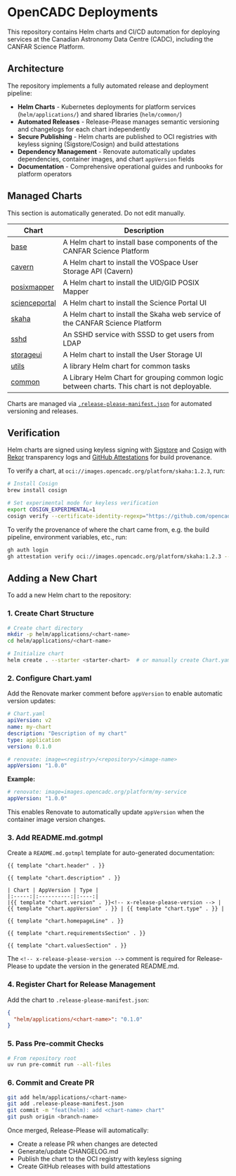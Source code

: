 # OpenCADC Deployments

This repository contains Helm charts and CI/CD automation for deploying services at the Canadian Astronomy Data Centre (CADC), including the CANFAR Science Platform.

## Architecture

The repository implements a fully automated release and deployment pipeline:

- **Helm Charts** - Kubernetes deployments for platform services (`helm/applications/`) and shared libraries (`helm/common/`)
- **Automated Releases** - Release-Please manages semantic versioning and changelogs for each chart independently
- **Secure Publishing** - Helm charts are published to OCI registries with keyless signing (Sigstore/Cosign) and build attestations
- **Dependency Management** - Renovate automatically updates dependencies, container images, and chart `appVersion` fields
- **Documentation** - Comprehensive operational guides and runbooks for platform operators

## Managed Charts

<!-- CHART-INVENTORY:START -->
This section is automatically generated. Do not edit manually.

| Chart | Description |
| --- | --- |
| [base](helm/applications/base) | A Helm chart to install base components of the CANFAR Science Platform |
| [cavern](helm/applications/cavern) | A Helm chart to install the VOSpace User Storage API (Cavern) |
| [posixmapper](helm/applications/posix-mapper) | A Helm chart to install the UID/GID POSIX Mapper |
| [scienceportal](helm/applications/science-portal) | A Helm chart to install the Science Portal UI |
| [skaha](helm/applications/skaha) | A Helm chart to install the Skaha web service of the CANFAR Science Platform |
| [sshd](helm/applications/sshd) | An SSHD service with SSSD to get users from LDAP |
| [storageui](helm/applications/storage-ui) | A Helm chart to install the User Storage UI |
| [utils](helm/applications/utils) | A library Helm chart for common tasks |
| [common](helm/common) | A Library Helm Chart for grouping common logic between charts. This chart is not deployable. |
<!-- CHART-INVENTORY:END -->

Charts are managed via [`.release-please-manifest.json`](.release-please-manifest.json) for automated versioning and releases.

## Verification

Helm charts are signed using keyless signing with [Sigstore](https://www.sigstore.dev/) and [Cosign](https://github.com/sigstore/cosign) with [Rekor](https://github.com/sigstore/rekor) transparency logs and [GitHub Attestations](https://github.blog/2023-09-22-github-attestations/) for build provenance.

To verify a chart, at `oci://images.opencadc.org/platform/skaha:1.2.3`, run:

```bash
# Install Cosign
brew install cosign

# Set experimental mode for keyless verification
export COSIGN_EXPERIMENTAL=1
cosign verify --certificate-identity-regexp="https://github.com/opencadc/deployments" --certificate-oidc-issuer="https://token.actions.githubusercontent.com" images.opencadc.org/platform/skaha:1.2.3
```

To verify the provenance of where the chart came from, e.g. the build pipeline, environment variables, etc., run:

```bash
gh auth login
gh attestation verify oci://images.opencadc.org/platform/skaha:1.2.3 --owner opencadc
```


## Adding a New Chart

To add a new Helm chart to the repository:

### 1. Create Chart Structure

```bash
# Create chart directory
mkdir -p helm/applications/<chart-name>
cd helm/applications/<chart-name>

# Initialize chart
helm create . --starter <starter-chart>  # or manually create Chart.yaml, values.yaml, templates/
```

### 2. Configure Chart.yaml

Add the Renovate marker comment before `appVersion` to enable automatic version updates:

```yaml
# Chart.yaml
apiVersion: v2
name: my-chart
description: "Description of my chart"
type: application
version: 0.1.0

# renovate: image=<registry>/<repository>/<image-name>
appVersion: "1.0.0"
```

**Example:**

```yaml
# renovate: image=images.opencadc.org/platform/my-service
appVersion: "1.0.0"
```

This enables Renovate to automatically update `appVersion` when the container image version changes.

### 3. Add README.md.gotmpl

Create a `README.md.gotmpl` template for auto-generated documentation:

```gotmpl
{{ template "chart.header" . }}

{{ template "chart.description" . }}

| Chart | AppVersion | Type |
|:-----:|:----------:|:----:|
|{{ template "chart.version" . }}<!-- x-release-please-version --> | {{ template "chart.appVersion" . }} | {{ template "chart.type" . }} |

{{ template "chart.homepageLine" . }}

{{ template "chart.requirementsSection" . }}

{{ template "chart.valuesSection" . }}
```

The `<!-- x-release-please-version -->` comment is required for Release-Please to update the version in the generated README.md.

### 4. Register Chart for Release Management

Add the chart to `.release-please-manifest.json`:

```json
{
  "helm/applications/<chart-name>": "0.1.0"
}
```

### 5. Pass Pre-commit Checks

```bash
# From repository root
uv run pre-commit run --all-files
```

### 6. Commit and Create PR

```bash
git add helm/applications/<chart-name>
git add .release-please-manifest.json
git commit -m "feat(helm): add <chart-name> chart"
git push origin <branch-name>
```

Once merged, Release-Please will automatically:

- Create a release PR when changes are detected
- Generate/update CHANGELOG.md
- Publish the chart to the OCI registry with keyless signing
- Create GitHub releases with build attestations
